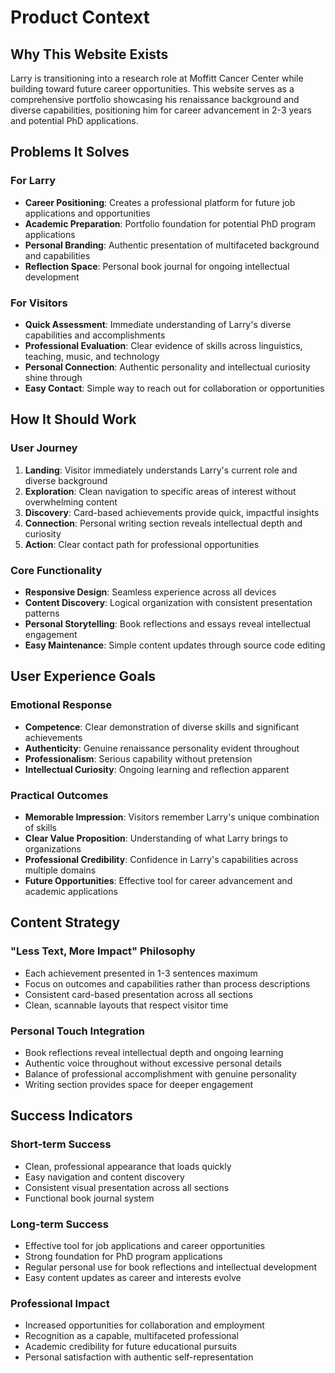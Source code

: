 # Product Context

## Why This Website Exists

Larry is transitioning into a research role at Moffitt Cancer Center while building toward future career opportunities. This website serves as a comprehensive portfolio showcasing his renaissance background and diverse capabilities, positioning him for career advancement in 2-3 years and potential PhD applications.

## Problems It Solves

### For Larry
- **Career Positioning**: Creates a professional platform for future job applications and opportunities
- **Academic Preparation**: Portfolio foundation for potential PhD program applications
- **Personal Branding**: Authentic presentation of multifaceted background and capabilities
- **Reflection Space**: Personal book journal for ongoing intellectual development

### For Visitors
- **Quick Assessment**: Immediate understanding of Larry's diverse capabilities and accomplishments
- **Professional Evaluation**: Clear evidence of skills across linguistics, teaching, music, and technology
- **Personal Connection**: Authentic personality and intellectual curiosity shine through
- **Easy Contact**: Simple way to reach out for collaboration or opportunities

## How It Should Work

### User Journey
1. **Landing**: Visitor immediately understands Larry's current role and diverse background
2. **Exploration**: Clean navigation to specific areas of interest without overwhelming content
3. **Discovery**: Card-based achievements provide quick, impactful insights
4. **Connection**: Personal writing section reveals intellectual depth and curiosity
5. **Action**: Clear contact path for professional opportunities

### Core Functionality
- **Responsive Design**: Seamless experience across all devices
- **Content Discovery**: Logical organization with consistent presentation patterns
- **Personal Storytelling**: Book reflections and essays reveal intellectual engagement
- **Easy Maintenance**: Simple content updates through source code editing

## User Experience Goals

### Emotional Response
- **Competence**: Clear demonstration of diverse skills and significant achievements
- **Authenticity**: Genuine renaissance personality evident throughout
- **Professionalism**: Serious capability without pretension
- **Intellectual Curiosity**: Ongoing learning and reflection apparent

### Practical Outcomes
- **Memorable Impression**: Visitors remember Larry's unique combination of skills
- **Clear Value Proposition**: Understanding of what Larry brings to organizations
- **Professional Credibility**: Confidence in Larry's capabilities across multiple domains
- **Future Opportunities**: Effective tool for career advancement and academic applications

## Content Strategy

### "Less Text, More Impact" Philosophy
- Each achievement presented in 1-3 sentences maximum
- Focus on outcomes and capabilities rather than process descriptions
- Consistent card-based presentation across all sections
- Clean, scannable layouts that respect visitor time

### Personal Touch Integration
- Book reflections reveal intellectual depth and ongoing learning
- Authentic voice throughout without excessive personal details
- Balance of professional accomplishment with genuine personality
- Writing section provides space for deeper engagement

## Success Indicators

### Short-term Success
- Clean, professional appearance that loads quickly
- Easy navigation and content discovery
- Consistent visual presentation across all sections
- Functional book journal system

### Long-term Success
- Effective tool for job applications and career opportunities
- Strong foundation for PhD program applications
- Regular personal use for book reflections and intellectual development
- Easy content updates as career and interests evolve

### Professional Impact
- Increased opportunities for collaboration and employment
- Recognition as a capable, multifaceted professional
- Academic credibility for future educational pursuits
- Personal satisfaction with authentic self-representation
